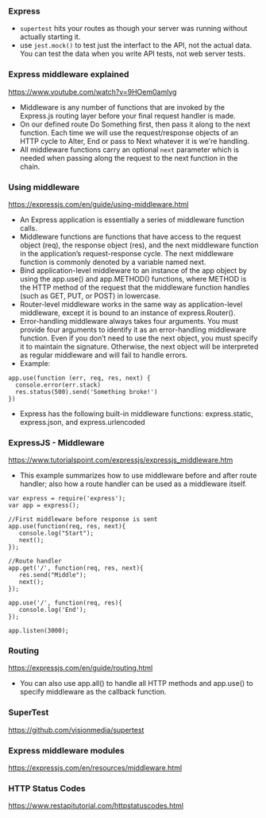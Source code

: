 ### Express

* `supertest` hits your routes as though your server was running without actually starting it.
* use `jest.mock()` to test just the interfact to the API, not the actual data. You can test the data when you write API tests, not web server tests.

### Express middleware explained
https://www.youtube.com/watch?v=9HOem0amlyg

* Middleware is any number of functions that are invoked by the Express.js routing layer before your final request handler is made.
* On our defined route Do Something first, then pass it along to the next function. Each time we will use the request/response objects of an HTTP cycle to Alter, End or pass to Next whatever it is we're handling.
* All middleware functions carry an optional `next` parameter which is needed when passing along the request to the next function in the chain.

### Using middleware
https://expressjs.com/en/guide/using-middleware.html

* An Express application is essentially a series of middleware function calls.
* Middleware functions are functions that have access to the request object (req), the response object (res), and the next middleware function in the application’s request-response cycle. The next middleware function is commonly denoted by a variable named next.
* Bind application-level middleware to an instance of the app object by using the app.use() and app.METHOD() functions, where METHOD is the HTTP method of the request that the middleware function handles (such as GET, PUT, or POST) in lowercase.
* Router-level middleware works in the same way as application-level middleware, except it is bound to an instance of express.Router().
* Error-handling middleware always takes four arguments. You must provide four arguments to identify it as an error-handling middleware function. Even if you don’t need to use the next object, you must specify it to maintain the signature. Otherwise, the next object will be interpreted as regular middleware and will fail to handle errors.
* Example:
```
app.use(function (err, req, res, next) {
  console.error(err.stack)
  res.status(500).send('Something broke!')
})
```
* Express has the following built-in middleware functions: express.static, express.json, and express.urlencoded

### ExpressJS - Middleware
https://www.tutorialspoint.com/expressjs/expressjs_middleware.htm

* This example summarizes how to use middleware before and after route handler; also how a route handler can be used as a middleware itself.
```
var express = require('express');
var app = express();

//First middleware before response is sent
app.use(function(req, res, next){
   console.log("Start");
   next();
});

//Route handler
app.get('/', function(req, res, next){
   res.send("Middle");
   next();
});

app.use('/', function(req, res){
   console.log('End');
});

app.listen(3000);
```

### Routing
https://expressjs.com/en/guide/routing.html

* You can also use app.all() to handle all HTTP methods and app.use() to specify middleware as the callback function.

### SuperTest
https://github.com/visionmedia/supertest

### Express middleware modules
https://expressjs.com/en/resources/middleware.html

### HTTP Status Codes
https://www.restapitutorial.com/httpstatuscodes.html

